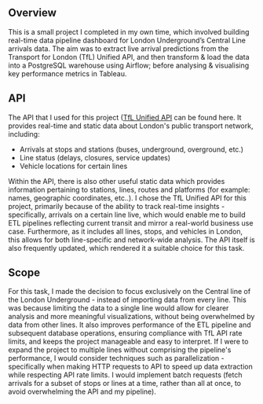 ## Overview

This is a small project I completed in my own time, which involved building real-time data pipeline dashboard for London Underground’s Central Line arrivals data. The aim was to extract live arrival predictions from the Transport for London (TfL) Unified API, and then transform & load the data into a PostgreSQL warehouse using Airflow; before analysing & visualising key performance metrics in Tableau.

## API

The API that I used for this project ([TfL Unified API](https://api.tfl.gov.uk/) can be found here. It provides real-time and static data about London's public transport network, including: 

- Arrivals at stops and stations (buses, underground, overground, etc.)
- Line status (delays, closures, service updates)
- Vehicle locations for certain lines

Within the API, there is also other useful static data which provides information pertaining to stations, lines, routes and platforms (for example: names, geographic coordinates, etc..). I chose the TfL Unified API for this project, primarily because of the ability to track real-time insights - specifically, arrivals on a certain line live, which would enable me to build ETL pipelines reflecting current transit and mirror a real-world business use case. Furthermore, as it includes all lines, stops, and vehicles in London, this allows for both line-specific and network-wide analysis. The API itself is also frequently updated, which rendered it a suitable choice for this task.

## Scope

For this task, I made the decision to focus exclusively on the Central line of the London Underground - instead of importing data from every line. This was because limiting the data to a single line would allow for clearer analysis and more meaningful visualizations, without being overwhelmed by data from other lines. It also improves performance of the ETL pipeline and subsequent database operations, ensuring compliance with TfL API rate limits, and keeps the project manageable and easy to interpret. If I were to expand the project to multiple lines without comprising the pipeline's performance, I would consider techniques such as parallelization - specifically when making HTTP requests to API to speed up data extraction while respecting API rate limits. I would implement batch requests (fetch arrivals for a subset of stops or lines at a time, rather than all at once, to avoid overwhelming the API and my pipeline).


